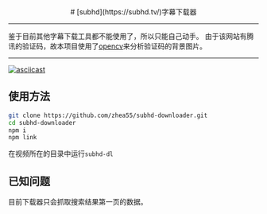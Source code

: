 <div align="center">
# [subhd](https://subhd.tv/)字幕下载器
</div>

---
鉴于目前其他字幕下载工具都不能使用了，所以只能自己动手。
由于该网站有腾讯的验证码，故本项目使用了[opencv](https://opencv.org/)来分析验证码的背景图片。

---


[![asciicast](https://asciinema.org/a/OVpalSsonEw1DgDMsmzgXN0pO.svg)](https://asciinema.org/a/OVpalSsonEw1DgDMsmzgXN0pO)

## 使用方法
```bash
git clone https://github.com/zhea55/subhd-downloader.git
cd subhd-downloader
npm i
npm link
```
在视频所在的目录中运行<code>subhd-dl</code>



## 已知问题
目前下载器只会抓取搜索结果第一页的数据。




